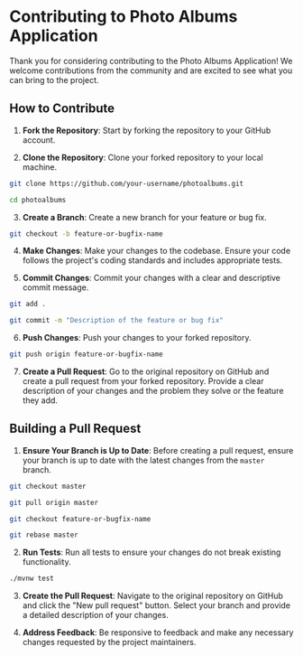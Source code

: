 # Contributing to Photo Albums Application

Thank you for considering contributing to the Photo Albums Application! We welcome contributions from the community and are excited to see what you can bring to the project.

## How to Contribute

1. **Fork the Repository**: Start by forking the repository to your GitHub account.

2. **Clone the Repository**: Clone your forked repository to your local machine.

```sh
git clone https://github.com/your-username/photoalbums.git
```

```sh
cd photoalbums
```

3. **Create a Branch**: Create a new branch for your feature or bug fix.

```sh
git checkout -b feature-or-bugfix-name
```

4. **Make Changes**: Make your changes to the codebase. Ensure your code follows the project's coding standards and includes appropriate tests.

5. **Commit Changes**: Commit your changes with a clear and descriptive commit message.

```sh
git add .
```

```sh
git commit -m "Description of the feature or bug fix"
```

6. **Push Changes**: Push your changes to your forked repository.

```sh
git push origin feature-or-bugfix-name
```

7. **Create a Pull Request**: Go to the original repository on GitHub and create a pull request from your forked repository. Provide a clear description of your changes and the problem they solve or the feature they add.

## Building a Pull Request

1. **Ensure Your Branch is Up to Date**: Before creating a pull request, ensure your branch is up to date with the latest changes from the `master` branch.

```sh
git checkout master
```

```sh
git pull origin master
```

```sh
git checkout feature-or-bugfix-name
```

```sh
git rebase master
```

2. **Run Tests**: Run all tests to ensure your changes do not break existing functionality.

```sh
./mvnw test
```

3. **Create the Pull Request**: Navigate to the original repository on GitHub and click the "New pull request" button. Select your branch and provide a detailed description of your changes.

4. **Address Feedback**: Be responsive to feedback and make any necessary changes requested by the project maintainers.